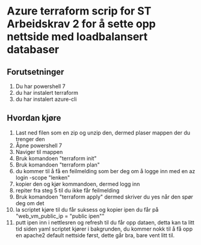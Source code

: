 # Azure terraform scrip for ST Arbeidskrav 2 for å sette opp nettside med loadbalansert databaser

## Forutsetninger

1. Du har powershell 7
2. du har instalert terraform
3. du har instalert azure-cli

## Hvordan kjøre

1. Last ned filen som en zip og unzip den, dermed plaser mappen der du trenger den
2. Åpne powershell 7
3. Naviger til mappen
4. Bruk komandoen "terraform init"
5. Bruk komandoen "terraform plan"
6. du kommer til å få en feilmelding som ber deg om å logge inn med en az login -scope "lenken"
7. kopier den og kjør kommandoen, dermed logg inn
8. repiter fra steg 5 til du ikke får feilmelding
9. Bruk komandoen "terraform apply" dermed skriver du yes når den spør deg om det
10. la scriptet kjøre til du får suksess og kopier ipen du får på "web_vm_public_ip = "public ipen""
11. putt ipen inn i nettlesren og refresh til du får opp dataen, detta kan ta litt tid siden yaml scriptet kjører i bakgrunden,
du kommer nokk til å få opp en apache2 default nettside først, dette går bra, bare vent litt til.
